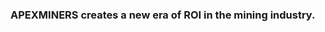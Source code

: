 ### APEXMINERS creates a new era of ROI in the mining industry.

<!--
**APEXMINERS/Apexminers** will change the future as we see it now in the mining industry.  creating a profitable means of passing on profits from p2p protocols 

our goals 

- 📚 education on crypto products ...
- 💲 earnings up to 25% a week ...
- ⛏ mining on daily profits  ...
- ☎️ 24/7 contact  ...
- 🗞 news update on current market trends...
- 📫 How to reach me:contact at apexminers...
- 😄 Pronouns: ...
- ⚡ Fun fact: ...
-->
